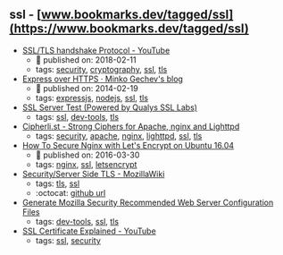 ssl - [www.bookmarks.dev/tagged/ssl](https://www.bookmarks.dev/tagged/ssl)
---
* [SSL/TLS  handshake Protocol - YouTube](https://www.youtube.com/watch?v=sEkw8ZcxtFk&list=PLSNNzog5eydtwsdT__t5WtRgvpfMzpTc7&index=5)
    * :calendar: published on: 2018-02-11
    * tags: [security](../tagged/security.md), [cryptography](../tagged/cryptography.md), [ssl](../tagged/ssl.md), [tls](../tagged/tls.md)
* [Express over HTTPS · Minko Gechev's blog](http://blog.mgechev.com/2014/02/19/create-https-tls-ssl-application-with-express-nodejs/)
    * :calendar: published on: 2014-02-19
    * tags: [expressjs](../tagged/expressjs.md), [nodejs](../tagged/nodejs.md), [ssl](../tagged/ssl.md), [tls](../tagged/tls.md)
* [SSL Server Test (Powered by Qualys SSL Labs)](https://www.ssllabs.com/ssltest/analyze.html)
    * tags: [ssl](../tagged/ssl.md), [dev-tools](../tagged/dev-tools.md), [tls](../tagged/tls.md)
* [Cipherli.st - Strong Ciphers for Apache, nginx and Lighttpd](https://cipherli.st/)
    * tags: [security](../tagged/security.md), [apache](../tagged/apache.md), [nginx](../tagged/nginx.md), [lighttpd](../tagged/lighttpd.md), [ssl](../tagged/ssl.md), [tls](../tagged/tls.md)
* [How To Secure Nginx with Let's Encrypt on Ubuntu 16.04](https://www.digitalocean.com/community/tutorials/how-to-secure-nginx-with-let-s-encrypt-on-ubuntu-16-04)
    * :calendar: published on: 2016-03-30
    * tags: [nginx](../tagged/nginx.md), [ssl](../tagged/ssl.md), [letsencrypt](../tagged/letsencrypt.md)
* [Security/Server Side TLS - MozillaWiki](https://wiki.mozilla.org/Security/Server_Side_TLS)
    * tags: [tls](../tagged/tls.md), [ssl](../tagged/ssl.md)
    * :octocat: [github url](https://github.com/mozilla/server-side-tls)
* [Generate Mozilla Security Recommended Web Server Configuration Files](https://mozilla.github.io/server-side-tls/ssl-config-generator/)
    * tags: [dev-tools](../tagged/dev-tools.md), [ssl](../tagged/ssl.md), [tls](../tagged/tls.md)
* [SSL Certificate Explained - YouTube](https://youtu.be/SJJmoDZ3il8)
    * tags: [ssl](../tagged/ssl.md), [security](../tagged/security.md)
